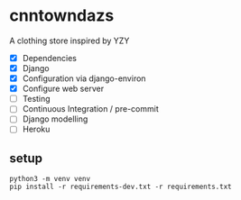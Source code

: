 # cnntowndazs
A clothing store inspired by YZY

* [x] Dependencies
* [x] Django
* [x] Configuration via django-environ
* [x] Configure web server
* [ ] Testing
* [ ] Continuous Integration / pre-commit
* [ ] Django modelling
* [ ] Heroku

## setup

```
python3 -m venv venv
pip install -r requirements-dev.txt -r requirements.txt


```




